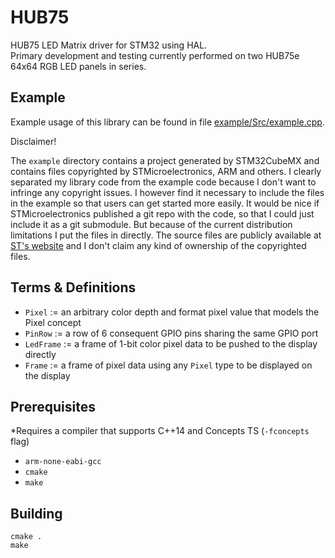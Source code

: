 # HUB75
HUB75 LED Matrix driver for STM32 using HAL.  
Primary development and testing currently performed on two HUB75e 64x64 RGB LED panels in series.

## Example

Example usage of this library can be found in file [example/Src/example.cpp](https://github.com/petoknm/HUB75/blob/master/example/Src/example.cpp).

Disclaimer!

The `example` directory contains a project generated by STM32CubeMX and 
contains files copyrighted by STMicroelectronics, ARM and others. I clearly
separated my library code from the example code because I don't want to 
infringe any copyright issues. I however find it necessary to include the 
files in the example so that users can get started more easily. It would be 
nice if STMicroelectronics published a git repo with the code, so that I could
just include it as a git submodule. But because of the current distribution
limitations I put the files in directly. The source files are publicly 
available at [ST's website](http://www.st.com/st-web-ui/static/active/en/st_prod_software_internet/resource/technical/software/firmware/stm32cubef4.zip) 
and I don't claim any kind of ownership of the copyrighted files.

## Terms & Definitions

- `Pixel` := an arbitrary color depth and format pixel value that models the Pixel concept
- `PinRow` := a row of 6 consequent GPIO pins sharing the same GPIO port
- `LedFrame` := a frame of 1-bit color pixel data to be pushed to the display directly
- `Frame` := a frame of pixel data using any `Pixel` type to be displayed on the display

## Prerequisites
\*Requires a compiler that supports C++14 and Concepts TS (`-fconcepts` flag)
- `arm-none-eabi-gcc`
- `cmake`
- `make`

## Building
```shell
cmake .
make
```